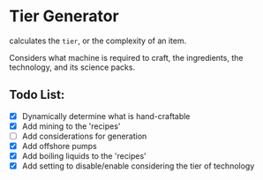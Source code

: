 # Tier Generator
calculates the `tier`, or the complexity of an item.

Considers what machine is required to craft, the ingredients, the technology, and its science packs.


## Todo List:
- [x] Dynamically determine what is hand-craftable
- [x] Add mining to the 'recipes'
- [ ] Add considerations for generation
- [x] Add offshore pumps
- [x] Add boiling liquids to the 'recipes'
- [x] Add setting to disable/enable considering the tier of technology